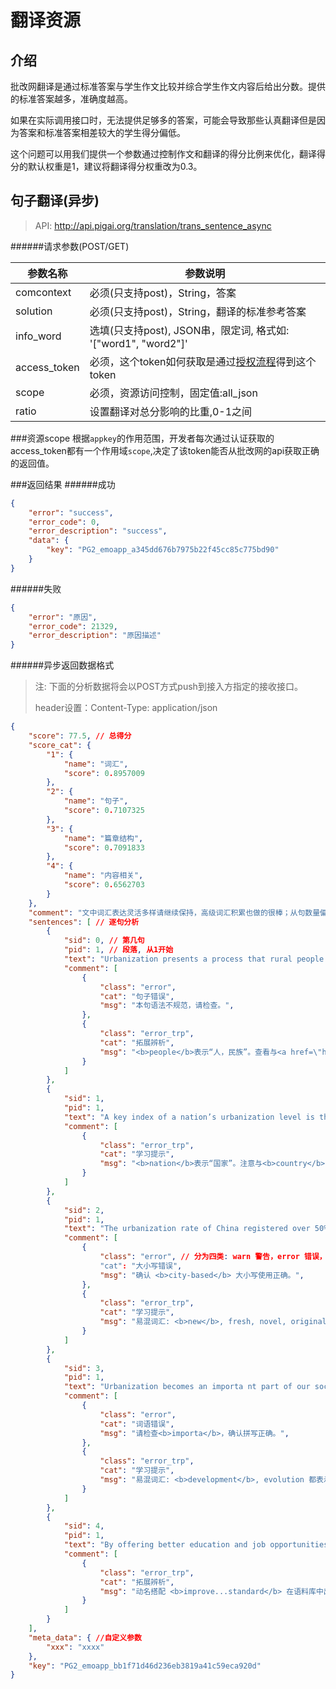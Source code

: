# 翻译资源

## 介绍

批改网翻译是通过标准答案与学生作文比较并综合学生作文内容后给出分数。提供的标准答案越多，准确度越高。

如果在实际调用接口时，无法提供足够多的答案，可能会导致那些认真翻译但是因为答案和标准答案相差较大的学生得分偏低。

这个问题可以用我们提供一个参数通过控制作文和翻译的得分比例来优化，翻译得分的默认权重是1，建议将翻译得分权重改为0.3。

## 句子翻译(异步)
> API: http://api.pigai.org/translation/trans_sentence_async

######请求参数(POST/GET)

| 参数名称 | 参数说明 |
|---|---|
| comcontext | 必须(只支持post)，String，答案 |
| solution | 必须(只支持post)，String，翻译的标准参考答案 |
| info_word | 选填(只支持post), JSON串，限定词, 格式如: '["word1", "word2"]' |
| access_token | 必须，这个token如何获取是通过[授权流程](../handbooks/workflows.html)得到这个token |
| scope | 必须，资源访问控制，固定值:all_json |
| ratio | 设置翻译对总分影响的比重,0-1之间 |

###资源scope
根据`appkey`的作用范围，开发者每次通过认证获取的access_token都有一个作用域`scope`,决定了该token能否从批改网的api获取正确的返回值。

###返回结果
######成功
```json
{
    "error": "success",
    "error_code": 0,
    "error_description": "success",
    "data": {
        "key": "PG2_emoapp_a345dd676b7975b22f45cc85c775bd90"
    }
}
```
######失败
```json
{
    "error": "原因",
    "error_code": 21329,
    "error_description": "原因描述"
}
```

######异步返回数据格式
> 注: 下面的分析数据将会以POST方式push到接入方指定的接收接口。
>
> header设置：Content-Type: application/json

```json
{
    "score": 77.5, // 总得分
    "score_cat": {
        "1": {
            "name": "词汇",
            "score": 0.8957009
        },
        "2": {
            "name": "句子",
            "score": 0.7107325
        },
        "3": {
            "name": "篇章结构",
            "score": 0.7091833
        },
        "4": {
            "name": "内容相关",
            "score": 0.6562703
        }
    },
    "comment": "文中词汇表达灵活多样请继续保持，高级词汇积累也做的很棒；从句数量偏少；全文结构较为严谨。", // 总评
    "sentences": [ // 逐句分析
        {
            "sid": 0, // 第几句
            "pid": 1, // 段落, 从1开始
            "text": "Urbanization presents a process that rural people migrate into the cities.",
            "comment": [
                {
                    "class": "error",
                    "cat": "句子错误",
                    "msg": "本句语法不规范，请检查。",
                },
                {
                    "class": "error_trp",
                    "cat": "拓展辨析",
                    "msg": "<b>people</b>表示“人，民族”。查看与<a href=\"http://bbs.pigai.org/forum.php?mod=viewthread&tid=12942&page=1&extra=#pid30263\" target=\"_blank\"><b>person</b></a>的区别。",
                }
            ]
        },
        {
            "sid": 1,
            "pid": 1,
            "text": "A key index of a nation’s urbanization level is the distribution of its population in urban a nd rural areas.",
            "comment": [
                {
                    "class": "error_trp",
                    "cat": "学习提示",
                    "msg": "<b>nation</b>表示“国家”。注意与<b>country</b>的区别。<a href=\"http://bbs.pigai.org/forum.php?mod=viewthread&tid=12961&page=1&extra=#pid30320\" target=\"_blank\">详情点击</a>",
                }
            ]
        },
        {
            "sid": 2,
            "pid": 1,
            "text": "The urbanization rate of China registered over 50% last year, which marks that our country has stepped into a new “city-based society”.",
            "comment": [
                {
                    "class": "error", // 分为四类: warn 警告，error 错误，error_trp 提示，great 好
                    "cat": "大小写错误",
                    "msg": "确认 <b>city-based</b> 大小写使用正确。",
                },
                {
                    "class": "error_trp",
                    "cat": "学习提示",
                    "msg": "易混词汇: <b>new</b>, fresh, novel, original, innovative 均含“新的”之意。",
                }
            ]
        },
        {
            "sid": 3,
            "pid": 1,
            "text": "Urbanization becomes an importa nt part of our society and economic development.",
            "comment": [
                {
                    "class": "error",
                    "cat": "词语错误",
                    "msg": "请检查<b>importa</b>，确认拼写正确。",
                },
                {
                    "class": "error_trp",
                    "cat": "学习提示",
                    "msg": "易混词汇: <b>development</b>, evolution 都表示“发展，进化”之意。",
                }
            ]
        },
        {
            "sid": 4,
            "pid": 1,
            "text": "By offering better education and job opportunities to urban citizens, it not only improves people’s living standards, but also it makes their culture colorful.",
            "comment": [
                {
                    "class": "error_trp",
                    "cat": "拓展辨析",
                    "msg": "动名搭配 <b>improve...standard</b> 在语料库中出现过 <a target=\"_blank\" href=\"corpus/snt/?q=improve standard/von\">193</a> 次",
                }
            ]
        }
    ],
    "meta_data": { //自定义参数
        "xxx": "xxxx"
    },
    "key": "PG2_emoapp_bb1f71d46d236eb3819a41c59eca920d"
}
```

